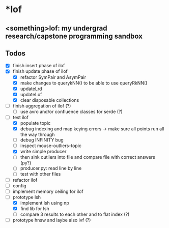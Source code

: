 # \*lof
\<something\>lof: my undergrad research/capstone programming sandbox
----------------
## Todos

- [x] finish insert phase of ilof
- [x] finish update phase of ilof
  - [x] refactor SymPair and AsymPair
  - [x] make changes to querykNN() to be able to use queryRkNN()
  - [x] updateLrd
  - [x] updateLof
  - [x] clear disposable collections
- [ ] finish aggregation of ilof (?)
  - [ ] use avro and/or confluence classes for serde (?)
- [ ] test ilof
  - [x] populate topic
  - [x] debug indexing and map keying errors -> make sure all points run all the way through
  - [ ] debug INFINITY bug
  - [ ] inspect mouse-outliers-topic
  - [x] write simple producer
  - [ ] then sink outliers into file and compare file with correct answers (py?)
  - [ ] producer.py: read line by line
  - [ ] test with other files
- [ ] refactor ilof
- [ ] config
- [ ] implement memory ceiling for ilof
- [ ] prototype lsh
  - [x] implement lsh using np
  - [x] find lib for lsh
  - [ ] compare 3 results to each other and to flat index (?)
- [ ] prototype hnsw and laybe also ivf (?)
